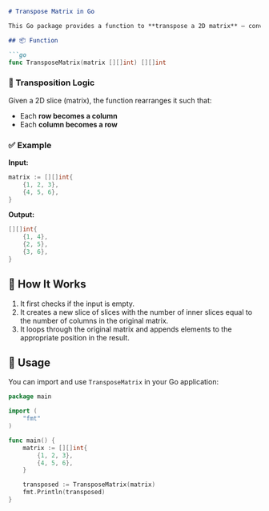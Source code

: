 ```markdown
# Transpose Matrix in Go

This Go package provides a function to **transpose a 2D matrix** — converting rows into columns and vice versa.

## 📦 Function

```go
func TransposeMatrix(matrix [][]int) [][]int
```

### 🔁 Transposition Logic

Given a 2D slice (matrix), the function rearranges it such that:

- Each **row becomes a column**
- Each **column becomes a row**

### ✅ Example

**Input:**

```go
matrix := [][]int{
    {1, 2, 3},
    {4, 5, 6},
}
```

**Output:**

```go
[][]int{
    {1, 4},
    {2, 5},
    {3, 6},
}
```

## 🧠 How It Works

1. It first checks if the input is empty.
2. It creates a new slice of slices with the number of inner slices equal to the number of columns in the original matrix.
3. It loops through the original matrix and appends elements to the appropriate position in the result.

## 📁 Usage

You can import and use `TransposeMatrix` in your Go application:

```go
package main

import (
    "fmt"
)

func main() {
    matrix := [][]int{
        {1, 2, 3},
        {4, 5, 6},
    }

    transposed := TransposeMatrix(matrix)
    fmt.Println(transposed)
}
```
